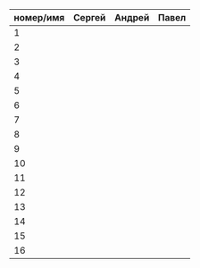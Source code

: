 номер/имя | Сергей | Андрей | Павел
--|--------|--------|-------
1 | | | |
2 | | | |
3 | | | |
4 | | | |
5 | | | |
6 | | | |
7 | | | |
8 | | | |
9 | | | |
10  | | | |
11  | | | |
12  | | | |
13  | | | |
14  | | | |
15  | | | |
16  | | | |
